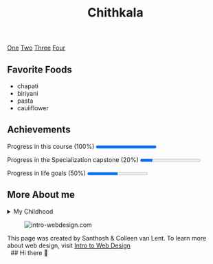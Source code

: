 <!DOCTYPE html>
<html lang="en">

<head>
    <title>project</title>
    <meta charset="UTF-8">
</head>

<body>
    <header>
        <h1>Chithkala</h1>
    </header>
    <nav>
        <a href="">One</a>
        <a href="">Two</a>
        <a href="">Three</a>
        <a href="">Four</a>
    </nav>
    <section>
        <h2>Favorite Foods</h2>
        <ul>
            <li>chapati</li>
            <li>biriyani</li>
            <li>pasta</li>
            <li>cauliflower</li>
        </ul>
    </section>
    <section>
        <h2>Achievements</h2>
        <p>Progress in this course (100%) <progress value="100" max="100"></progress></p>
        <p>Progress in the Specialization capstone (20%) <progress value="20" max="100"></progress></p>
        <p>Progress in life goals (50%) <progress value="50" max="100"></progress></p>
    </section>
    <section>
        <h2>More About me</h2>
        <details>
            <summary>My Childhood</summary>
            <p>I grew up in Chennai. A place where lots of tourist attractions are locted.</p>
        </details>
    </section>
    <footer>
        <figure>
            <img src="http://www.intro-webdesign.com/images/newlogo.png" alt="intro-webdesign.com">
        </figure>
        <span>
            This page was created by Santhosh & Colleen van Lent.
            To learn more about web design, visit <a href="http://intro-webdesign.com" target="_blank">Intro to Web
                Design</a>
        </span>
    </footer>
     
</body>

</html>## Hi there 👋

<!--
**ChithkalaKS/ChithkalaKS** is a ✨ _special_ ✨ repository because its `README.md` (this file) appears on your GitHub profile.

Here are some ideas to get you started:

- 🔭 I’m currently working on ...
- 🌱 I’m currently learning ...
- 👯 I’m looking to collaborate on ...
- 🤔 I’m looking for help with ...
- 💬 Ask me about ...
- 📫 How to reach me: ...
- 😄 Pronouns: ...
- ⚡ Fun fact: ...
-->
